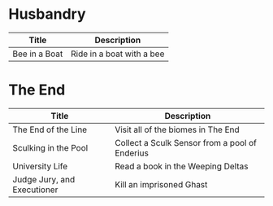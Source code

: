 # Husbandry

| Title         | Description               |
| ------------- | ------------------------- |
| Bee in a Boat | Ride in a boat with a bee |

# The End

| Title                       | Description                                    |
| --------------------------- | ---------------------------------------------- |
| The End of the Line         | Visit all of the biomes in The End             |
| Sculking in the Pool        | Collect a Sculk Sensor from a pool of Enderius |
| University Life             | Read a book in the Weeping Deltas              |
| Judge Jury, and Executioner | Kill an imprisoned Ghast                       |


